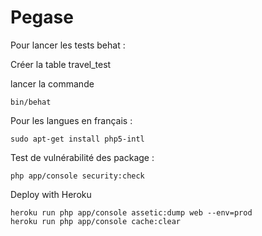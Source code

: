 Pegase
======

Pour lancer les tests behat :

Créer la table travel_test

lancer la commande

```
bin/behat
```

Pour les langues en français :

```
sudo apt-get install php5-intl
```


Test de vulnérabilité des package :

```
php app/console security:check
```


Deploy with Heroku

```
heroku run php app/console assetic:dump web --env=prod
heroku run php app/console cache:clear
```